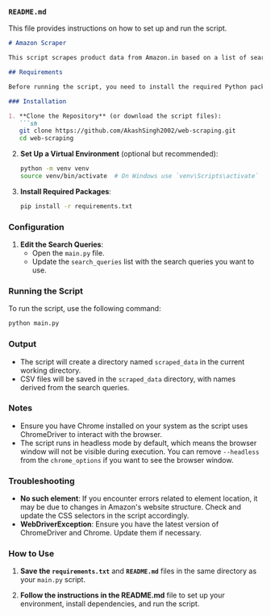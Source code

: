 ### `README.md`

This file provides instructions on how to set up and run the script.

```markdown
# Amazon Scraper

This script scrapes product data from Amazon.in based on a list of search queries. It extracts product information from the first three pages of search results and saves the data into CSV files named according to the search query.

## Requirements

Before running the script, you need to install the required Python packages. You can do this by using the `requirements.txt` file provided.

### Installation

1. **Clone the Repository** (or download the script files):
   ```sh
   git clone https://github.com/AkashSingh2002/web-scraping.git
   cd web-scraping
   ```

2. **Set Up a Virtual Environment** (optional but recommended):
   ```sh
   python -m venv venv
   source venv/bin/activate  # On Windows use `venv\Scripts\activate`
   ```

3. **Install Required Packages**:
   ```sh
   pip install -r requirements.txt
   ```

### Configuration

1. **Edit the Search Queries**:
   - Open the `main.py` file.
   - Update the `search_queries` list with the search queries you want to use.

### Running the Script

To run the script, use the following command:

```sh
python main.py
```

### Output

- The script will create a directory named `scraped_data` in the current working directory.
- CSV files will be saved in the `scraped_data` directory, with names derived from the search queries.

### Notes

- Ensure you have Chrome installed on your system as the script uses ChromeDriver to interact with the browser.
- The script runs in headless mode by default, which means the browser window will not be visible during execution. You can remove `--headless` from the `chrome_options` if you want to see the browser window.

### Troubleshooting

- **No such element**: If you encounter errors related to element location, it may be due to changes in Amazon's website structure. Check and update the CSS selectors in the script accordingly.
- **WebDriverException**: Ensure you have the latest version of ChromeDriver and Chrome. Update them if necessary.


### How to Use

1. **Save the `requirements.txt`** and **`README.md`** files in the same directory as your `main.py` script.

2. **Follow the instructions in the README.md** file to set up your environment, install dependencies, and run the script.
